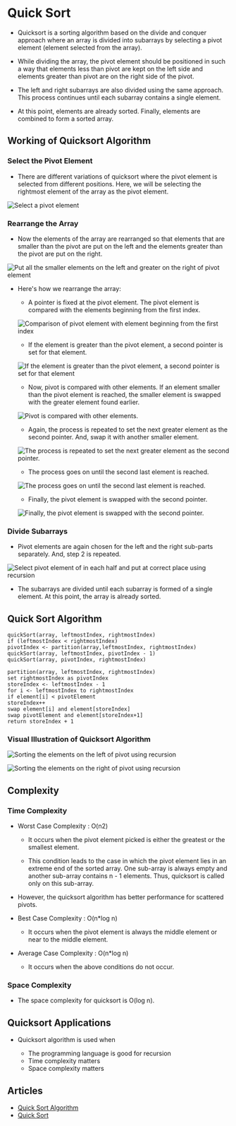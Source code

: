# Quick Sort

- Quicksort is a sorting algorithm based on the divide and conquer approach where an array is divided into subarrays by selecting a pivot element (element selected from the array).

- While dividing the array, the pivot element should be positioned in such a way that elements less than pivot are kept on the left side and elements greater than pivot are on the right side of the pivot.

- The left and right subarrays are also divided using the same approach. This process continues until each subarray contains a single element.

- At this point, elements are already sorted. Finally, elements are combined to form a sorted array.

## Working of Quicksort Algorithm

### Select the Pivot Element

- There are different variations of quicksort where the pivot element is selected from different positions. Here, we will be selecting the rightmost element of the array as the pivot element.

![Select a pivot element](/Algorithms/Sorting/QuickSort/Images/quickSort1.webp)

### Rearrange the Array

- Now the elements of the array are rearranged so that elements that are smaller than the pivot are put on the left and the elements greater than the pivot are put on the right.

![Put all the smaller elements on the left and greater on the right of pivot element](/Algorithms/Sorting/QuickSort/Images/quickSort2.webp)

- Here's how we rearrange the array:

  - A pointer is fixed at the pivot element. The pivot element is compared with the elements beginning from the first index.

  ![Comparison of pivot element with element beginning from the first index](/Algorithms/Sorting/QuickSort/Images/quickSort3.webp)

  - If the element is greater than the pivot element, a second pointer is set for that element.

  ![If the element is greater than the pivot element, a second pointer is set for that element](/Algorithms/Sorting/QuickSort/Images/quickSort4.webp)

  - Now, pivot is compared with other elements. If an element smaller than the pivot element is reached, the smaller element is swapped with the greater element found earlier.

  ![Pivot is compared with other elements.](/Algorithms/Sorting/QuickSort/Images/quickSort5.webp)

  - Again, the process is repeated to set the next greater element as the second pointer. And, swap it with another smaller element.

  ![The process is repeated to set the next greater element as the second pointer.](/Algorithms/Sorting/QuickSort/Images/quickSort6.webp)

  - The process goes on until the second last element is reached.

  ![The process goes on until the second last element is reached.](/Algorithms/Sorting/QuickSort/Images/quickSort7.webp)

  - Finally, the pivot element is swapped with the second pointer.

  ![Finally, the pivot element is swapped with the second pointer.](/Algorithms/Sorting/QuickSort/Images/quickSort8.webp)

### Divide Subarrays

- Pivot elements are again chosen for the left and the right sub-parts separately. And, step 2 is repeated.

![Select pivot element of in each half and put at correct place using recursion](/Algorithms/Sorting/QuickSort/Images/quickSort9.webp)

- The subarrays are divided until each subarray is formed of a single element. At this point, the array is already sorted.

## Quick Sort Algorithm

```
quickSort(array, leftmostIndex, rightmostIndex)
if (leftmostIndex < rightmostIndex)
pivotIndex <- partition(array,leftmostIndex, rightmostIndex)
quickSort(array, leftmostIndex, pivotIndex - 1)
quickSort(array, pivotIndex, rightmostIndex)

partition(array, leftmostIndex, rightmostIndex)
set rightmostIndex as pivotIndex
storeIndex <- leftmostIndex - 1
for i <- leftmostIndex to rightmostIndex
if element[i] < pivotElement
storeIndex++
swap element[i] and element[storeIndex]
swap pivotElement and element[storeIndex+1]
return storeIndex + 1
```

### Visual Illustration of Quicksort Algorithm

![Sorting the elements on the left of pivot using recursion](/Algorithms/Sorting/QuickSort/Images/quickSort10.webp)

![Sorting the elements on the right of pivot using recursion](/Algorithms/Sorting/QuickSort/Images/quickSort11.webp)

## Complexity

### Time Complexity

- Worst Case Complexity : O(n2)

  - It occurs when the pivot element picked is either the greatest or the smallest element.

  - This condition leads to the case in which the pivot element lies in an extreme end of the sorted array. One sub-array is always empty and another sub-array contains n - 1 elements. Thus, quicksort is called only on this sub-array.

- However, the quicksort algorithm has better performance for scattered pivots.

- Best Case Complexity : O(n\*log n)

  - It occurs when the pivot element is always the middle element or near to the middle element.

- Average Case Complexity : O(n\*log n)
  - It occurs when the above conditions do not occur.

### Space Complexity

- The space complexity for quicksort is O(log n).

## Quicksort Applications

- Quicksort algorithm is used when

  - The programming language is good for recursion
  - Time complexity matters
  - Space complexity matters

## Articles

- [Quick Sort Algorithm](https://www.programiz.com/dsa/quick-sort)
- [Quick Sort](https://www.geeksforgeeks.org/quick-sort/)
